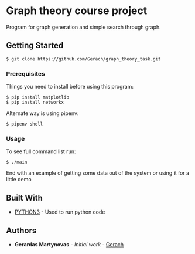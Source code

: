 # Graph theory course project

Program for graph generation and simple search through graph.

## Getting Started

```
$ git clone https://github.com/Gerach/graph_theory_task.git
```

### Prerequisites

Things you need to install before using this program:

```
$ pip install matplotlib
$ pip install networkx
```

Alternate way is using pipenv:

```
$ pipenv shell
```

### Usage

To see full command list run:

```
$ ./main
```

End with an example of getting some data out of the system or using it for a little demo

## Built With

* [PYTHON3](https://www.python.org/download/releases/3.0/) - Used to run python code

## Authors

* **Gerardas Martynovas** - *Initial work* - [Gerach](https://github.com/Gerach)

